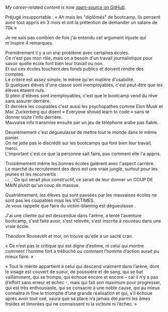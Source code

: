 _My career-related content is now [open-source on GitHub](https://github.com/jmfayard/agentdouble.dev)_.

Préjugé insupportable : « Ah mais les "diplômés" de bootcamp, ils pensent avoir tout appris en 3 mois et ont la prétention de demander un salaire de 70k »  
  
Je ne sais pas combien de fois j'ai entendu cet argument injuste qui m'inspire 4 remarques.  
  
Premièrement il y a un vrai problème avec certaines écoles.  
Ce n'est pas mon rôle, mais on a besoin d'un travail journalistique pour savoir quelle école font bien leur travail ou non.  
Et oui ces écoles touchent des fonds publics et doivent rendre des comptes.  
Le critère est assez simple, le même qu'en matière d'usabilité.  
Si quelques élèves d'une classe sont inemployables, c'est peut-être que les élèves étaient nuls.  
Si plein d'élèves sont inemployables, c'est que le bootcamp vend du rêve sans assurer derrière.  
Et derrière les coupables c'est aussi les psychopathes comme Elon Musk et Mac Zuckerberg qui disent « Everyone should learn to code » sans te donner toute l'info derrière.  
Mauvaise info transmise ensuite par un jeu de téléphone arabe pas fiable.  
  
Deuxièmement c'est dégueulasse de mettre tout le monde dans le même panier.  
On ne jette pas le discrédit sur les bootcamps qui font bien leur travail, merci.  
L'important c'est ce que la personne sait faire, pas comment elle l'a appris.  
  
Troisièmement même les bonnes écoles galèrent avec l'aspect carrière.  
Le marché du recrutement des devs est une vraie jungle, surtout pour les jeunes et les reconvertis  
👉🏻 Ce qui serait plus constructif, ce serait de leur donner un COUP DE MAIN plutôt qu'un coup de massue.  
  
Quatrièmement, les élèves qui sont passées par les mauvaises écoles ne sont pas les coupables mais les VICTIMES.  
Je vous rappelle que faire du victim-blaming est dégueulasse .  
  
J'ai une cliente qui est descendue dans l'arène, a tenté l'aventure bootcamp, s'est faite avoir, s'est relevée, s'est inscrite à nouveau dans une vraie école.  
  
Théodore Roosevelt et moi, on trouve qu'elle a un sacré cran.  
  
« Ce n’est pas le critique qui est digne d’estime, ni celui qui montre comment l’homme fort a trébuché ou comment l’homme d’action aurait pu mieux faire. »  
  
« Tout le mérite appartient à celui qui descend vraiment dans l’arène, dont le visage est couvert de sueur, de poussière et de sang, qui se bat vaillamment, qui se trompe, qui échoue encore et encore – car il n’y a pas d’effort sans erreur et échec -, mais qui fait son maximum pour progresser, qui est très enthousiaste, qui se consacre à une noble cause, qui au mieux connaîtra in fine le triomphe d’une grande réalisation et qui, s’il échoue après avoir tout osé, saura que sa place n’a jamais été parmi les âmes froides et timorées qui ne connaissent ni la victoire ni l’échec. »